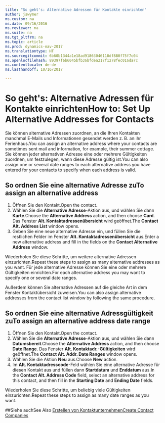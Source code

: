 ```yaml
---
title: "So geht's: Alternative Adressen für Kontakte einrichten"
author: jswymer
ms.custom: na
ms.date: 09/16/2016
ms.reviewer: na
ms.suite: na
ms.tgt_pltfrm: na
ms.topic: article
ms.prod: dynamics-nav-2017
ms.translationtype: HT
ms.sourcegitcommit: 6b60b1344a1e18ad91863046110df880f75f7c04
ms.openlocfilehash: 89397f6b6045bfb36bfdea217f1278fec016da7c
ms.contentlocale: de-de
ms.lasthandoff: 10/16/2017

---
```

# <a name="how-to-set-up-alternative-addresses-for-contacts"></a><span data-ttu-id="f1186-102">So geht's: Alternative Adressen für Kontakte einrichten</span><span class="sxs-lookup"><span data-stu-id="f1186-102">How to: Set Up Alternative Addresses for Contacts</span></span>
<span data-ttu-id="f1186-103">Sie können alternative Adressen zuordnen, an die Ihren Kontakten manchmal E-Mails und Informationen gesendet werden z. B. an ihr Ferienhaus.</span><span class="sxs-lookup"><span data-stu-id="f1186-103">You can assign an alternative address where your contacts are sometimes sent mail and information, for example, their summer cottage.</span></span> <span data-ttu-id="f1186-104">Sie können jeder alternativen Adresse eine oder mehrere Gültigkeiten zuordnen, um festzulegen, wann diese Adresse gültig ist.</span><span class="sxs-lookup"><span data-stu-id="f1186-104">You can also assign one or several date ranges to each alternative address you have entered for your contacts to specify when each address is valid.</span></span>

## <a name="to-assign-an-alternative-address"></a><span data-ttu-id="f1186-105">So ordnen Sie eine alternative Adresse zu</span><span class="sxs-lookup"><span data-stu-id="f1186-105">To assign an alternative address</span></span>
1. <span data-ttu-id="f1186-106">Öffnen Sie den Kontakt.</span><span class="sxs-lookup"><span data-stu-id="f1186-106">Open the contact.</span></span>
2. <span data-ttu-id="f1186-107">Wählen Sie die **Alternative Adresse**-Aktion aus, und wählen Sie dann **Karte**.</span><span class="sxs-lookup"><span data-stu-id="f1186-107">Choose the **Alternative Address** action, and then choose **Card**.</span></span> <span data-ttu-id="f1186-108">Das Fenster **Alt. Kontaktadressenübersicht** wird geöffnet.</span><span class="sxs-lookup"><span data-stu-id="f1186-108">The **Contact Alt. Address List** window opens.</span></span>
3. <span data-ttu-id="f1186-109">Geben Sie eine neue alternative Adresse ein, und füllen Sie die restlichen Felder im Fenster **Alt. Kontaktadressenübersicht** aus.</span><span class="sxs-lookup"><span data-stu-id="f1186-109">Enter a new alternative address and fill in the fields on the **Contact Alternative Address** window.</span></span>

<span data-ttu-id="f1186-110">Wiederholen Sie diese Schritte, um weitere alternative Adressen einzurichten.</span><span class="sxs-lookup"><span data-stu-id="f1186-110">Repeat these steps to assign as many alternative addresses as you want.</span></span> <span data-ttu-id="f1186-111">Für jede alternative Adresse können Sie eine oder mehrere Gültigkeiten einrichten.</span><span class="sxs-lookup"><span data-stu-id="f1186-111">For each alternative address you may want to specify one or several date ranges.</span></span>

<span data-ttu-id="f1186-112">Außerdem können Sie alternative Adressen auf die gleiche Art in dem Fenster Kontaktübersicht zuweisen.</span><span class="sxs-lookup"><span data-stu-id="f1186-112">You can also assign alternative addresses from the contact list window by following the same procedure.</span></span>

## <a name="to-assign-an-alternative-address-date-range"></a><span data-ttu-id="f1186-113">So ordnen Sie eine alternative Adressgültigkeit zu</span><span class="sxs-lookup"><span data-stu-id="f1186-113">To assign an alternative address date range</span></span>
1. <span data-ttu-id="f1186-114">Öffnen Sie den Kontakt.</span><span class="sxs-lookup"><span data-stu-id="f1186-114">Open the contact.</span></span>
2. <span data-ttu-id="f1186-115">Wählen Sie die **Alternative Adresse**-Aktion aus, und wählen Sie dann **Datumsbereit**.</span><span class="sxs-lookup"><span data-stu-id="f1186-115">Choose the **Alternative Address** action, and then choose **Date Range**.</span></span> <span data-ttu-id="f1186-116">Das Fenster **Alt. Kontaktadr.-Gültigkeiten** wird geöffnet.</span><span class="sxs-lookup"><span data-stu-id="f1186-116">The **Contact Alt. Addr. Date Ranges** window opens.</span></span>
3. <span data-ttu-id="f1186-117">Wählen Sie die Aktion **Neu** aus.</span><span class="sxs-lookup"><span data-stu-id="f1186-117">Choose **New** action.</span></span>
4. <span data-ttu-id="f1186-118">Im **Alt. Kontaktadresscode**-Feld wählen Sie eine alternative Adresse für diesen Kontakt aus und füllen dann **Startdatum** und **Enddatum** aus.</span><span class="sxs-lookup"><span data-stu-id="f1186-118">In the **Contact Alt. Address Code** field, select an alternative address for this contact, and then fill in the **Starting Date** and **Ending Date** fields.</span></span>

<span data-ttu-id="f1186-119">Wiederholen Sie diese Schritte, um beliebig viele Gültigkeiten einzurichten.</span><span class="sxs-lookup"><span data-stu-id="f1186-119">Repeat these steps to assign as many date ranges as you want.</span></span>

##<a name="see-also"></a><span data-ttu-id="f1186-120">Siehe auch</span><span class="sxs-lookup"><span data-stu-id="f1186-120">See Also</span></span>
[<span data-ttu-id="f1186-121">Erstellen von Kontaktunternehmen</span><span class="sxs-lookup"><span data-stu-id="f1186-121">Create Contact Companies</span></span>](marketing-create-contact-companies.md)

